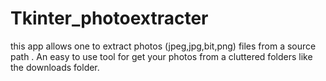 # Tkinter_photoextracter
this app allows one to extract photos (jpeg,jpg,bit,png) files from a source path . An easy to use tool for get your photos from a cluttered folders like the downloads folder.
